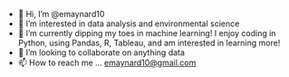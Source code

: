 - 👋 Hi, I’m @emaynard10
- 👀 I’m interested in data analysis and environmental science
- 🌱 I’m currently dipping my toes in machine learning! I enjoy coding in Python, using Pandas, R, Tableau, and am interested in learning more!
- 💞️ I’m looking to collaborate on anything data
- 📫 How to reach me ... emaynard10@gmail.com

<!---
emaynard10/emaynard10 is a ✨ special ✨ repository because its `README.md` (this file) appears on your GitHub profile.
You can click the Preview link to take a look at your changes.
--->
